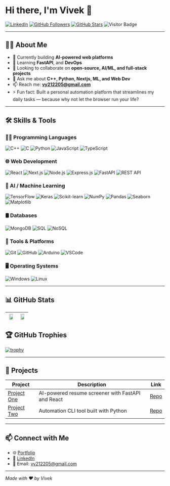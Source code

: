 # Hi there, I'm Vivek 👋

[![LinkedIn](https://img.shields.io/badge/-LinkedIn-0A66C2?style=flat-square&logo=linkedin&logoColor=white)](https://linkedin.com/in/Vivek1-coder)
[![GitHub Followers](https://img.shields.io/github/followers/vivek1-coder?style=social)](https://github.com/vivek1-coder)
[![GitHub Stars](https://img.shields.io/github/stars/vivek1-coder?style=social)](https://github.com/vivek1-coder)
![Visitor Badge](https://api.visitorbadge.io/api/visitors?path=vivek1-coder&label=Profile%20Views&countColor=%23263759)

---

## 👨‍💻 About Me

- 🔭 Currently building **AI-powered web platforms**
- 🌱 Learning **FastAPI**, and **DevOps**
- 👯 Looking to collaborate on **open-source, AI/ML, and full-stack projects**
- 💬 Ask me about **C++, Python, Nextjs, ML, and Web Dev**
- 📫 Reach me: **vy212205@gmail.com**
- ⚡ Fun fact: Built a personal automation platform that streamlines my daily tasks — because why not let the browser run your life?

---

## 🛠️ Skills & Tools

### 👨‍💻 Programming Languages
![C++](https://img.shields.io/badge/C++-00599C?style=for-the-badge&logo=c%2B%2B&logoColor=white)
![C](https://img.shields.io/badge/C-A8B9CC?style=for-the-badge&logo=c&logoColor=white)
![Python](https://img.shields.io/badge/Python-3776AB?style=for-the-badge&logo=python&logoColor=white)
![JavaScript](https://img.shields.io/badge/JavaScript-F7DF1E?style=for-the-badge&logo=javascript&logoColor=black)
![TypeScript](https://img.shields.io/badge/TypeScript-3178C6?style=for-the-badge&logo=typescript&logoColor=white)

### 🌐 Web Development
![React](https://img.shields.io/badge/React-20232A?style=for-the-badge&logo=react&logoColor=61DAFB)
![Next.js](https://img.shields.io/badge/Next.js-000000?style=for-the-badge&logo=next.js&logoColor=white)
![Node.js](https://img.shields.io/badge/Node.js-339933?style=for-the-badge&logo=node.js&logoColor=white)
![Express.js](https://img.shields.io/badge/Express.js-000000?style=for-the-badge&logo=express&logoColor=white)
![FastAPI](https://img.shields.io/badge/FastAPI-009688?style=for-the-badge&logo=fastapi&logoColor=white)
![REST API](https://img.shields.io/badge/REST%20API-FF6F00?style=for-the-badge&logo=api&logoColor=white)

### 🧠 AI / Machine Learning
![TensorFlow](https://img.shields.io/badge/TensorFlow-FF6F00?style=for-the-badge&logo=tensorflow&logoColor=white)
![Keras](https://img.shields.io/badge/Keras-D00000?style=for-the-badge&logo=keras&logoColor=white)
![Scikit-learn](https://img.shields.io/badge/Scikit--Learn-F7931E?style=for-the-badge&logo=scikitlearn&logoColor=white)
![NumPy](https://img.shields.io/badge/NumPy-013243?style=for-the-badge&logo=numpy&logoColor=white)
![Pandas](https://img.shields.io/badge/Pandas-150458?style=for-the-badge&logo=pandas&logoColor=white)
![Seaborn](https://img.shields.io/badge/Seaborn-43B02A?style=for-the-badge&logoColor=white)
![Matplotlib](https://img.shields.io/badge/Matplotlib-11557C?style=for-the-badge&logo=matplotlib&logoColor=white)

### 🛢️ Databases
![MongoDB](https://img.shields.io/badge/MongoDB-4EA94B?style=for-the-badge&logo=mongodb&logoColor=white)
![SQL](https://img.shields.io/badge/SQL-336791?style=for-the-badge&logo=mysql&logoColor=white)
![NoSQL](https://img.shields.io/badge/NoSQL-FF6F00?style=for-the-badge&logo=database&logoColor=white)

### 🧰 Tools & Platforms
![Git](https://img.shields.io/badge/Git-F05032?style=for-the-badge&logo=git&logoColor=white)
![GitHub](https://img.shields.io/badge/GitHub-181717?style=for-the-badge&logo=github&logoColor=white)
![Arduino](https://img.shields.io/badge/Arduino-00979D?style=for-the-badge&logo=arduino&logoColor=white)
![VSCode](https://img.shields.io/badge/VS%20Code-007ACC?style=for-the-badge&logo=visualstudiocode&logoColor=white)

### 🖥️ Operating Systems
![Windows](https://img.shields.io/badge/Windows-0078D6?style=for-the-badge&logo=windows&logoColor=white)
![Linux](https://img.shields.io/badge/Linux-FCC624?style=for-the-badge&logo=linux&logoColor=black)

---

## 📊 GitHub Stats

| <img src="https://github-readme-stats.vercel.app/api?username=vivek1-coder&show_icons=true&theme=radical" width="80%"> | <img src="https://github-readme-streak-stats.herokuapp.com/?user=vivek1-coder&theme=radical" width="80%"> |
|----------------------------------------------------------------------------------------------------------------------|----------------------------------------------------------------------------------------------------------------------|


## 🏆 GitHub Trophies

[![trophy](https://github-profile-trophy.vercel.app/?username=vivek1-coder&theme=algolia&margin-w=10&row=2&column=4)](https://github.com/ryo-ma/github-profile-trophy)

---

## 🚀 Projects

| Project | Description | Link |
|--------|-------------|------|
| [Project One](https://github.com/vivek1-coder/project-one) | AI-powered resume screener with FastAPI and React | [Repo](https://github.com/vivek1-coder/project-one) |
| [Project Two](https://github.com/vivek1-coder/project-two) | Automation CLI tool built with Python | [Repo](https://github.com/vivek1-coder/project-two) |

---

## 📫 Connect with Me

- 🌐 [Portfolio](https://mr-proton-portfolio.vercel.app/)
- 💼 [LinkedIn](https://linkedin.com/in/Vivek1-coder)
- 📧 Email: vy212205@gmail.com

---

*Made with ❤️ by Vivek*
